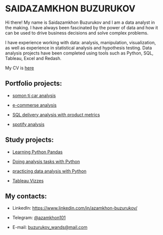# SAIDAZAMKHON BUZURUKOV 

Hi there! My name is Saidazamkhon Buzurukov and I am a data analyst in the making. I have always been fascinated by the power of data and how it can be used to drive business decisions and solve complex problems. 

I have experience working with data: analysis, manipulation, visualization, as well as experience in statistical
analysis and hypothesis testing. Data analysis projects have been completed using tools such as Python, SQL, Tableau, Excel and Redash.

My CV is [here]([https://github.com/Azamkhon2005/data_analytics_portfolio/blob/main/Azamkhon_Buzurukov_CV.pdf](https://github.com/Azamkhon2005/data_analytics_portfolio/blob/main/%D0%91%D1%83%D0%B7%D1%83%D1%80%D1%83%D0%BA%D0%BE%D0%B2_%D0%A1%D0%B0%D0%B8%D0%B4%D0%B0%D0%B7%D0%B0%D0%BC%D1%85%D0%BE%D0%BD_%D1%80%D0%B5%D0%B7%D1%8E%D0%BC%D0%B5.pdf))

## Portfolio projects:

* [somon tj car analysis](https://github.com/Azamkhon2005/somontj_analysis/)

* [e-commerse analysis](https://github.com/Azamkhon2005/data_analytics_portfolio/tree/main/ecommerse_analysis/)

* [SQL delivery analysis with product metrics](https://github.com/Azamkhon2005/data_analytics_portfolio/tree/main/sql%20delivery%20analysis/)

* [spotify analysis](https://github.com/Azamkhon2005/data_analytics_portfolio/tree/main/sporify-project/)

## Study projects:

* [Learning Python Pandas](https://github.com/Azamkhon2005/studing_analytics/tree/main/pandas_practice/)

* [Doing analysis tasks with Python](https://github.com/Azamkhon2005/studing_analytics/tree/main/karpov_courses_python_tasks/)

* [practicing data analysis with Python](https://github.com/Azamkhon2005/studing_analytics/tree/main/online-selling/)

* [Tableau Vizzes](https://public.tableau.com/app/profile/azamkhon/)

## My contacts:

  * LinkedIn: https://www.linkedin.com/in/azamkhon-buzurukov/
  
  * Telegram: [@azamkhon101](t.me/@azamkhon101/)
  
  * E-mail: buzurukov_wands@mail.com
